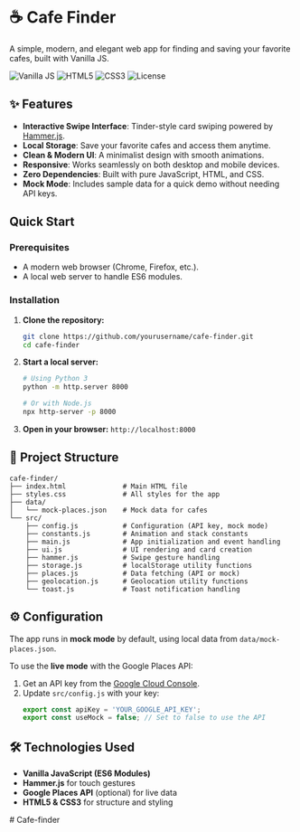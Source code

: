 # ☕ Cafe Finder

A simple, modern, and elegant web app for finding and saving your favorite cafes, built with Vanilla JS.

![Vanilla JS](https://img.shields.io/badge/Vanilla%20JS-ES6+-yellow?style=flat-square)
![HTML5](https://img.shields.io/badge/HTML5-E34F26?style=flat-square&logo=html5&logoColor=white)
![CSS3](https://img.shields.io/badge/CSS3-1572B6?style=flat-square&logo=css3&logoColor=white)
![License](https://img.shields.io/badge/License-MIT-green?style=flat-square)

## ✨ Features

-   **Interactive Swipe Interface**: Tinder-style card swiping powered by [Hammer.js](http://hammerjs.github.io/).
-   **Local Storage**: Save your favorite cafes and access them anytime.
-   **Clean & Modern UI**: A minimalist design with smooth animations.
-   **Responsive**: Works seamlessly on both desktop and mobile devices.
-   **Zero Dependencies**: Built with pure JavaScript, HTML, and CSS.
-   **Mock Mode**: Includes sample data for a quick demo without needing API keys.

##  Quick Start

### Prerequisites

-   A modern web browser (Chrome, Firefox, etc.).
-   A local web server to handle ES6 modules.

### Installation

1.  **Clone the repository:**
    ```bash
    git clone https://github.com/yourusername/cafe-finder.git
    cd cafe-finder
    ```

2.  **Start a local server:**
    ```bash
    # Using Python 3
    python -m http.server 8000

    # Or with Node.js
    npx http-server -p 8000
    ```

3.  **Open in your browser:**
    `http://localhost:8000`

## 📁 Project Structure

```
cafe-finder/
├── index.html              # Main HTML file
├── styles.css              # All styles for the app
├── data/
│   └── mock-places.json    # Mock data for cafes
└── src/
    ├── config.js           # Configuration (API key, mock mode)
    ├── constants.js        # Animation and stack constants
    ├── main.js             # App initialization and event handling
    ├── ui.js               # UI rendering and card creation
    ├── hammer.js           # Swipe gesture handling
    ├── storage.js          # localStorage utility functions
    ├── places.js           # Data fetching (API or mock)
    ├── geolocation.js      # Geolocation utility functions
    └── toast.js            # Toast notification handling
```

## ⚙️ Configuration

The app runs in **mock mode** by default, using local data from `data/mock-places.json`.

To use the **live mode** with the Google Places API:

1.  Get an API key from the [Google Cloud Console](https://console.cloud.google.com/).
2.  Update `src/config.js` with your key:
    ```javascript
    export const apiKey = 'YOUR_GOOGLE_API_KEY';
    export const useMock = false; // Set to false to use the API
    ```

## 🛠️ Technologies Used

-   **Vanilla JavaScript (ES6 Modules)**
-   **Hammer.js** for touch gestures
-   **Google Places API** (optional) for live data
-   **HTML5 & CSS3** for structure and styling





#   C a f e - f i n d e r  
 